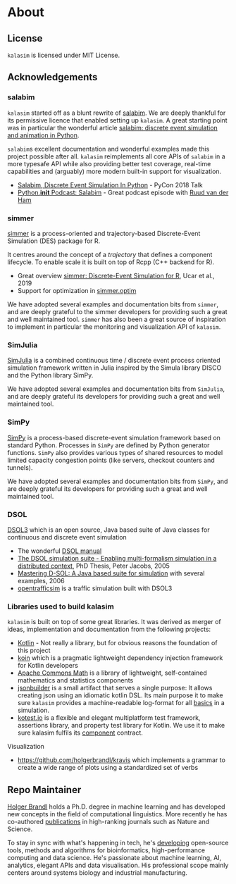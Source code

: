 # About


## License

`kalasim` is licensed under MIT License.


## Acknowledgements

### salabim

`kalasim` started off as a blunt rewrite of [salabim](https://www.salabim.org/). We are deeply thankful for its permissive licence that enabled setting up `kalasim`. A great starting point was in particular the wonderful article [salabim: discrete event simulation and animation in Python](https://www.semanticscholar.org/paper/salabim%3A-discrete-event-simulation-and-animation-in-Ham/b513ce3d7cd56c478bb045d7080f7e34c0eb20de).

`salabim`s excellent documentation and wonderful examples made this project possible after all. `kalasim` reimplements all core APIs of `salabim` in a more typesafe API while also providing better test coverage, real-time capabilities and (arguably) more modern built-in support for visualization.

* [Salabim, Discrete Event Simulation In Python](https://www.youtube.com/watch?v=I74j2KtGouA) - PyCon 2018 Talk
* [Python.__init__ Podcast: Salabim](https://www.pythonpodcast.com/salabim-with-ruud-van-der-ham-episode-151/) - Great podcast episode with [Ruud van der Ham](https://www.linkedin.com/in/ruudvanderham/)

### simmer

[simmer](https://r-simmer.org/) is a process-oriented and trajectory-based Discrete-Event Simulation (DES) package for R.

It centres around the concept of a *trajectory* that defines a component lifecycle. To enable scale it is built on top of Rcpp (C++ backend for R).

* Great overview [simmer: Discrete-Event Simulation for R](https://www.jstatsoft.org/article/view/v090i02), Ucar et al., 2019
* Support for optimization in [simmer.optim](https://github.com/r-simmer/simmer.optim)

We have adopted several examples and documentation bits from `simmer`, and are deeply grateful to the simmer developers for providing such a great and well maintained tool. `simmer` has also been a great source of inspiration to implement in particular the monitoring and visualization API of `kalasim`.

### SimJulia

[SimJulia](https://simjuliajl.readthedocs.io/en/stable/welcome.html) is a combined continuous time / discrete event process oriented simulation framework written in Julia inspired by the Simula library DISCO and the Python library SimPy.

We have adopted several examples and documentation bits from `SimJulia`, and are deeply grateful its developers for providing such a great and well maintained tool.

### SimPy

[SimPy](https://simpy.readthedocs.io/en/latest/index.html) is a process-based discrete-event simulation framework based on standard Python. Processes in `SimPy` are defined by Python generator functions. `SimPy` also provides various types of shared resources to model limited capacity congestion points (like servers, checkout counters and tunnels).

We have adopted several examples and documentation bits from `SimPy`, and are deeply grateful its developers for providing such a great and well maintained tool.


### DSOL

[DSOL3](https://simulation.tudelft.nl/simulation/index.php/dsol) which is an open source, Java based suite of Java classes for continuous and discrete event simulation

* The wonderful [DSOL manual](https://simulation.tudelft.nl/dsol/manual/)
* [The DSOL simulation suite - Enabling multi-formalism simulation in a distributed context](https://simulation.tudelft.nl/files/dissertations/tpm_jacobs_20051115.pdf), PhD Thesis, Peter Jacobs, 2005
* [Mastering D-SOL: A Java based suite for simulation](https://www.researchgate.net/publication/228941076_Mastering_D-SOL_A_Java_based_suite_for_simulation) with several examples, 2006
* [opentrafficsim](https://opentrafficsim.org/manual/) is a traffic simulation built with DSOL3


### Libraries used to build kalasim

`kalasim`  is built on top of some great libraries. It was derived as merger of ideas, implementation and documentation from the following projects:

* [Kotlin](https://kotlinlang.org/) - Not really a library, but for obvious reasons the foundation of this project
* [koin](https://github.com/InsertKoinIO/koin) which is a pragmatic lightweight dependency injection framework for Kotlin developers
* [Apache Commons Math](https://commons.apache.org/proper/commons-math/) is a library of lightweight, self-contained mathematics and statistics components
* [jsonbuilder](https://github.com/holgerbrandl/jsonbuilder) is a small artifact that serves a single purpose: It allows creating json using an idiomatic kotlin DSL. Its main purpose it to make sure `kalasim` provides a machine-readable log-format for all [basics](basics.md) in a simulation.
* [kotest.io](http://kotest.io/) is a flexible and elegant multiplatform test framework, assertions library, and property test library for Kotlin. We use it to make sure kalasim fulfils its [component](component.md) contract.

Visualization

* <https://github.com/holgerbrandl/kravis> which implements a grammar to create a wide range of plots using a standardized set of verbs


## Repo Maintainer

[Holger Brandl](https://linkedin.com/in/holgerbrandl/) holds a Ph.D. degree in machine learning and has developed new concepts in the field of computational linguistics. More recently he has co-authored [publications](https://orcid.org/0000-0003-1911-8570) in high-ranking journals such as Nature and Science.

To stay in sync with what's happening in tech, he's [developing](https://github.com/holgerbrandl) open-source tools, methods and algorithms for bioinformatics, high-performance computing and data science. He's passionate about machine learning, AI, analytics, elegant APIs and data visualisation. His professional scope mainly centers around systems biology and industrial manufacturing.

